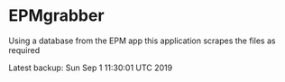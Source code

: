 # EPMgrabber
Using a database from the EPM app this application scrapes the files as required


Latest backup: Sun Sep 1 11:30:01 UTC 2019
